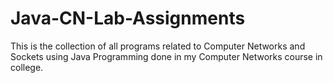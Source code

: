 # Java-CN-Lab-Assignments
This is the collection of all programs related to Computer Networks and Sockets using Java Programming done in my Computer Networks course in college.
